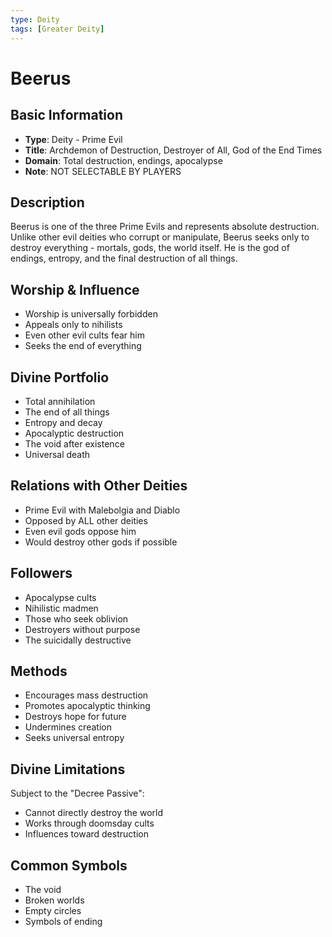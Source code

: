```yaml
---
type: Deity
tags: [Greater Deity]
---
```


# Beerus

## Basic Information
- **Type**: Deity - Prime Evil
- **Title**: Archdemon of Destruction, Destroyer of All, God of the End Times
- **Domain**: Total destruction, endings, apocalypse
- **Note**: NOT SELECTABLE BY PLAYERS

## Description
Beerus is one of the three Prime Evils and represents absolute destruction. Unlike other evil deities who corrupt or manipulate, Beerus seeks only to destroy everything - mortals, gods, the world itself. He is the god of endings, entropy, and the final destruction of all things.

## Worship & Influence
- Worship is universally forbidden
- Appeals only to nihilists
- Even other evil cults fear him
- Seeks the end of everything

## Divine Portfolio
- Total annihilation
- The end of all things
- Entropy and decay
- Apocalyptic destruction
- The void after existence
- Universal death

## Relations with Other Deities
- Prime Evil with Malebolgia and Diablo
- Opposed by ALL other deities
- Even evil gods oppose him
- Would destroy other gods if possible

## Followers
- Apocalypse cults
- Nihilistic madmen
- Those who seek oblivion
- Destroyers without purpose
- The suicidally destructive

## Methods
- Encourages mass destruction
- Promotes apocalyptic thinking
- Destroys hope for future
- Undermines creation
- Seeks universal entropy

## Divine Limitations
Subject to the "Decree Passive":
- Cannot directly destroy the world
- Works through doomsday cults
- Influences toward destruction

## Common Symbols
- The void
- Broken worlds
- Empty circles
- Symbols of ending
